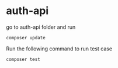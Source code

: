 # auth-api

go to auth-api folder and run

    composer update

Run the following command to run test case

    composer test
